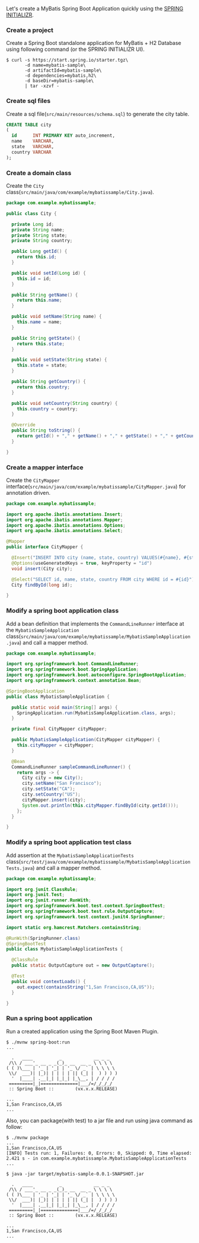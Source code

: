 Let's create a MyBatis Spring Boot Application quickly using the [SPRING INITIALIZR](https://start.spring.io/).

### Create a project

Create a Spring Boot standalone application for MyBatis + H2 Database using following command (or the SPRING INITIALIZR UI).

```
$ curl -s https://start.spring.io/starter.tgz\
       -d name=mybatis-sample\
       -d artifactId=mybatis-sample\
       -d dependencies=mybatis,h2\
       -d baseDir=mybatis-sample\
       | tar -xzvf -
```

### Create sql files

Create a sql file(`src/main/resources/schema.sql`) to generate the city table.

```sql
CREATE TABLE city
(
  id      INT PRIMARY KEY auto_increment,
  name    VARCHAR,
  state   VARCHAR,
  country VARCHAR
);
```


### Create a domain class

Create the `City` class(`src/main/java/com/example/mybatissample/City.java`).

```java
package com.example.mybatissample;

public class City {

  private Long id;
  private String name;
  private String state;
  private String country;

  public Long getId() {
    return this.id;
  }

  public void setId(Long id) {
    this.id = id;
  }

  public String getName() {
    return this.name;
  }

  public void setName(String name) {
    this.name = name;
  }

  public String getState() {
    return this.state;
  }

  public void setState(String state) {
    this.state = state;
  }

  public String getCountry() {
    return this.country;
  }

  public void setCountry(String country) {
    this.country = country;
  }

  @Override
  public String toString() {
    return getId() + "," + getName() + "," + getState() + "," + getCountry();
  }

}
```

### Create a mapper interface

Create the `CityMapper` interface(`src/main/java/com/example/mybatissample/CityMapper.java`) for annotation driven.

```java
package com.example.mybatissample;

import org.apache.ibatis.annotations.Insert;
import org.apache.ibatis.annotations.Mapper;
import org.apache.ibatis.annotations.Options;
import org.apache.ibatis.annotations.Select;

@Mapper
public interface CityMapper {

  @Insert("INSERT INTO city (name, state, country) VALUES(#{name}, #{state}, #{country})")
  @Options(useGeneratedKeys = true, keyProperty = "id")
  void insert(City city);

  @Select("SELECT id, name, state, country FROM city WHERE id = #{id}")
  City findById(long id);

}
```

### Modify a spring boot application class

Add a bean definition that implements the `CommandLineRunner` interface at the `MybatisSampleApplication` class(`src/main/java/com/example/mybatissample/MybatisSampleApplication.java`) and call a mapper method.

```java
package com.example.mybatissample;

import org.springframework.boot.CommandLineRunner;
import org.springframework.boot.SpringApplication;
import org.springframework.boot.autoconfigure.SpringBootApplication;
import org.springframework.context.annotation.Bean;

@SpringBootApplication
public class MybatisSampleApplication {

  public static void main(String[] args) {
    SpringApplication.run(MybatisSampleApplication.class, args);
  }

  private final CityMapper cityMapper;

  public MybatisSampleApplication(CityMapper cityMapper) {
    this.cityMapper = cityMapper;
  }

  @Bean
  CommandLineRunner sampleCommandLineRunner() {
    return args -> {
      City city = new City();
      city.setName("San Francisco");
      city.setState("CA");
      city.setCountry("US");
      cityMapper.insert(city);
      System.out.println(this.cityMapper.findById(city.getId()));
    };
  }

}
```

### Modify a spring boot application test class

Add assertion at the `MybatisSampleApplicationTests` class(`src/test/java/com/example/mybatissample/MybatisSampleApplicationTests.java`) and call a mapper method.

```java
package com.example.mybatissample;

import org.junit.ClassRule;
import org.junit.Test;
import org.junit.runner.RunWith;
import org.springframework.boot.test.context.SpringBootTest;
import org.springframework.boot.test.rule.OutputCapture;
import org.springframework.test.context.junit4.SpringRunner;

import static org.hamcrest.Matchers.containsString;

@RunWith(SpringRunner.class)
@SpringBootTest
public class MybatisSampleApplicationTests {

  @ClassRule
  public static OutputCapture out = new OutputCapture();

  @Test
  public void contextLoads() {
    out.expect(containsString("1,San Francisco,CA,US"));
  }

}
```

### Run a spring boot application

Run a created application using the Spring Boot Maven Plugin.

```
$ ./mvnw spring-boot:run
...

  .   ____          _            __ _ _
 /\\ / ___'_ __ _ _(_)_ __  __ _ \ \ \ \
( ( )\___ | '_ | '_| | '_ \/ _` | \ \ \ \
 \\/  ___)| |_)| | | | | || (_| |  ) ) ) )
  '  |____| .__|_| |_|_| |_\__, | / / / /
 =========|_|==============|___/=/_/_/_/
 :: Spring Boot ::        (vx.x.x.RELEASE)

...
1,San Francisco,CA,US
...
```

Also, you can package(with test) to a jar file and run using java command as follow:

```
$ ./mvnw package
...
1,San Francisco,CA,US
[INFO] Tests run: 1, Failures: 0, Errors: 0, Skipped: 0, Time elapsed: 2.421 s - in com.example.mybatissample.MybatisSampleApplicationTests
...
```

```
$ java -jar target/mybatis-sample-0.0.1-SNAPSHOT.jar

  .   ____          _            __ _ _
 /\\ / ___'_ __ _ _(_)_ __  __ _ \ \ \ \
( ( )\___ | '_ | '_| | '_ \/ _` | \ \ \ \
 \\/  ___)| |_)| | | | | || (_| |  ) ) ) )
  '  |____| .__|_| |_|_| |_\__, | / / / /
 =========|_|==============|___/=/_/_/_/
 :: Spring Boot ::        (vx.x.x.RELEASE)

...
1,San Francisco,CA,US
...
```